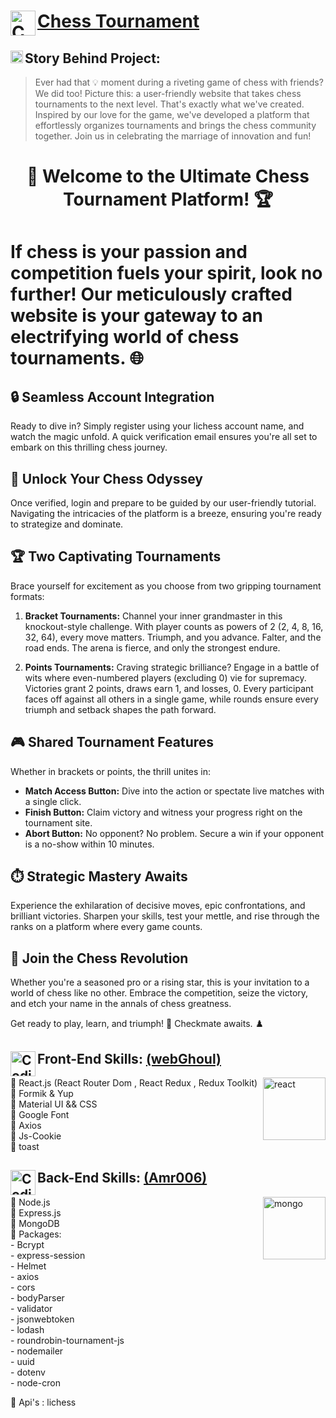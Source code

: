 
# <img align="left" alt="Coding" width="40" src="https://cdn-icons-png.flaticon.com/128/3083/3083603.png" alt="chess tournament"/> <a href="https://chess-tournament.onrender.com">Chess Tournament</a>


## <img align="left" alt="Coding" width="20" src="https://media0.giphy.com/media/3o85xvnSxCKJZaSYmI/giphy.webp?cid=ecf05e47fg31vxa0zgaovhivquofwybir90x72kgvb9iga47&ep=v1_gifs_search&rid=giphy.webp&ct=g" alt=""/>Story Behind Project:
>Ever had that 💡 moment during a riveting game of chess with friends? We did too! Picture this: a user-friendly website that takes chess tournaments to the next level. That's exactly what we've created. Inspired by our love for the game, we've developed a platform that effortlessly organizes tournaments and brings the chess community together. Join us in celebrating the marriage of innovation and fun!

<h1 align="center"> 🌟 Welcome to the Ultimate Chess Tournament Platform! 🏆<h1>

If chess is your passion and competition fuels your spirit, look no further! Our meticulously crafted website is your gateway to an electrifying world of chess tournaments. 🌐

## 🔒 Seamless Account Integration
Ready to dive in? Simply register using your lichess account name, and watch the magic unfold. A quick verification email ensures you're all set to embark on this thrilling chess journey.

## 🔑 Unlock Your Chess Odyssey
Once verified, login and prepare to be guided by our user-friendly tutorial. Navigating the intricacies of the platform is a breeze, ensuring you're ready to strategize and dominate.

## 🏆 Two Captivating Tournaments
Brace yourself for excitement as you choose from two gripping tournament formats:

1. **Bracket Tournaments:** Channel your inner grandmaster in this knockout-style challenge. With player counts as powers of 2 (2, 4, 8, 16, 32, 64), every move matters. Triumph, and you advance. Falter, and the road ends. The arena is fierce, and only the strongest endure.

2. **Points Tournaments:** Craving strategic brilliance? Engage in a battle of wits where even-numbered players (excluding 0) vie for supremacy. Victories grant 2 points, draws earn 1, and losses, 0. Every participant faces off against all others in a single game, while rounds ensure every triumph and setback shapes the path forward.

## 🎮 Shared Tournament Features
Whether in brackets or points, the thrill unites in:

- **Match Access Button:** Dive into the action or spectate live matches with a single click.
- **Finish Button:** Claim victory and witness your progress right on the tournament site.
- **Abort Button:** No opponent? No problem. Secure a win if your opponent is a no-show within 10 minutes.

## ⏱️ Strategic Mastery Awaits
Experience the exhilaration of decisive moves, epic confrontations, and brilliant victories. Sharpen your skills, test your mettle, and rise through the ranks on a platform where every game counts.

## 🎉 Join the Chess Revolution
Whether you're a seasoned pro or a rising star, this is your invitation to a world of chess like no other. Embrace the competition, seize the victory, and etch your name in the annals of chess greatness.

Get ready to play, learn, and triumph! 👑 Checkmate awaits. ♟️



<h2><img align="left" alt="Coding" width="40" src="https://cdn-icons-png.flaticon.com/128/1126/1126012.png" alt="chess tournament"/>Front-End Skills: <a href="https://github.com/web-ghoul/">(webGhoul)</a></h2> 

<p>
  <img align="right" alt="react" width="100" src="https://media2.giphy.com/media/v1.Y2lkPTc5MGI3NjExODBqdzN5bzJna3A2N2pqZHA1OGR2dDl2ZXcyaWprMmYwaGJjZDk3MCZlcD12MV9pbnRlcm5hbF9naWZfYnlfaWQmY3Q9Zw/SvFocn0wNMx0iv2rYz/giphy.gif">
<p align="left">
  📌 React.js (React Router Dom , React Redux , Redux Toolkit) <br/>
  📌 Formik & Yup <br/>
  📌 Material UI && CSS <br/>
  📌 Google Font <br/>
  📌 Axios <br/> 
  📌 Js-Cookie <br/>
  📌 toast <br/>
</p>
</p>

<h2><img align="left" alt="Coding" width="40" src="https://cdn-icons-png.flaticon.com/128/5968/5968322.png" alt="chess tournament"/>Back-End Skills: <a href="https://github.com/amr006/">(Amr006)</a></h2>

<p>
  <img align="right" alt="mongo" width="100" src="https://media1.giphy.com/media/tAjb5pyCEBhEb8jWxC/200w.webp">
<p align="left">
📌 Node.js <br/>
📌 Express.js <br/>
📌 MongoDB <br/>
📌 Packages: <br/>
  - Bcrypt  <br/>
  - express-session <br/>
  - Helmet <br/>
  - axios  <br/>
  - cors <br/>
  - bodyParser <br/>
  - validator <br/>
  - jsonwebtoken <br/>
  - lodash  <br/>
  - roundrobin-tournament-js <br/>
  - nodemailer  <br/>
  - uuid   <br/>
  - dotenv <br/>
  - node-cron <br />

📌 Api's : lichess 
</p>
</p>


